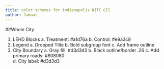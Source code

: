 ```yaml
---
title: color schemes for indianapolis NITC GIS
author: Jamaal
---
```


##Whole City

1.	LEHD Blocks
	a.	Treatment: #a1d76a
	b.	Control: #e9a3c9
2.	Legend
	a.	Dropped Title
	b.	Bold subgroup font
	c.	Add frame outline		
3.	City Boundary
	a.	Gray fill: #d3d3d3
	b.	Black outline/border .26
	c.	Add primary roads: #808080	
	d.	City label: #d3d3d3